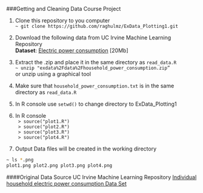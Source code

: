 ###Getting and Cleaning Data Course Project

1.  Clone this repository to you computer<br>
 `
 ~ git clone https://github.com/raghulmz/ExData_Plotting1.git
 `

2. Download the following data from UC Irvine Machine Learning Repository<br>
<b>Dataset</b>: <a href="https://d396qusza40orc.cloudfront.net/exdata%2Fdata%2Fhousehold_power_consumption.zip">
Electric power consumption</a> [20Mb]

3. Extract the .zip and place it in the same directory as `read_data.R`<br>
   `~ unzip "exdata%2Fdata%2Fhousehold_power_consumption.zip”`<br>
   or unzip using a graphical tool

4. Make sure that `household_power_consumption.txt` is in the same directory as `read_data.R`

5. In R console use `setwd()` to change directory to ExData_Plotting1 

6. In R console <br>
` > source("plot1.R")`<br>
` > source("plot2.R")`<br>
` > source("plot3.R")`<br>
` > source("plot4.R")`<br>

7. Output Data files will be created in the working directory<br>
 
```sh
~ ls *.png
plot1.png plot2.png plot3.png plot4.png
```

####Original Data Source
UC Irvine Machine Learning Repository
[Individual household electric power consumption Data Set](https://archive.ics.uci.edu/ml/datasets/Individual+household+electric+power+consumption)